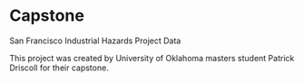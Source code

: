 # Capstone
San Francisco Industrial Hazards Project Data

This project was created by University of Oklahoma masters student Patrick Driscoll for their capstone.

